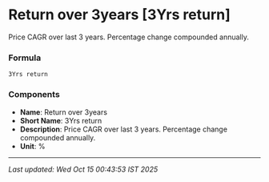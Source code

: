 # Return over 3years [3Yrs return]
Price CAGR over last 3 years. Percentage change compounded annually.

### Formula
```text
3Yrs return
```


### Components
- **Name**: Return over 3years
- **Short Name**: 3Yrs return
- **Description**: Price CAGR over last 3 years. Percentage change compounded annually.
- **Unit**: %

---
*Last updated: Wed Oct 15 00:43:53 IST 2025*

